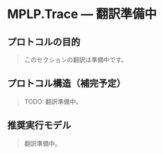 # MPLP.Trace — 翻訳準備中

## プロトコルの目的
> このセクションの翻訳は準備中です。

## プロトコル構造（補完予定）
> TODO: 翻訳準備中。

## 推奨実行モデル
> 翻訳準備中。